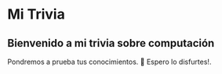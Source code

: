 # Mi Trivia
## Bienvenido a mi trivia sobre computación

Pondremos a prueba tus conocimientos. 🧐
Espero lo disfurtes!.
